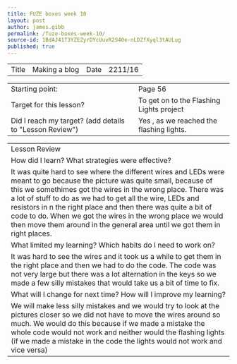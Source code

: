 ```yaml
---
title: FUZE boxes week 10
layout: post
author: james.gibb
permalink: /fuze-boxes-week-10/
source-id: 1BdAJ41T3YZEZyrDYcUuvR2S40e-nLDZfXyql3tAULug
published: true
---
```

<table>
  <tr>
    <td>Title</td>
    <td>Making a blog</td>
    <td>Date</td>
    <td>2211/16</td>
  </tr>
</table>


<table>
  <tr>
    <td>Starting point:</td>
    <td>Page 56</td>
  </tr>
  <tr>
    <td>Target for this lesson?</td>
    <td>To get on to the Flashing Lights project</td>
  </tr>
  <tr>
    <td>Did I reach my target? 
(add details to "Lesson Review")</td>
    <td> Yes , as we reached the flashing lights.</td>
  </tr>
</table>


<table>
  <tr>
    <td>Lesson Review</td>
  </tr>
  <tr>
    <td>How did I learn? What strategies were effective? </td>
  </tr>
  <tr>
    <td>It was quite hard to see where the different wires and LEDs were meant to go because the picture was quite small, because of this we somethimes got the wires in the wrong place. There was a lot of stuff to do as we had to get all the wire, LEDs and resistors in n the right place and then there was quite a bit of code to do. When we got the wires in the wrong place we would then move them around in the general area until we got them in right places.</td>
  </tr>
  <tr>
    <td>What limited my learning? Which habits do I need to work on? </td>
  </tr>
  <tr>
    <td>It was hard to see the wires and it took us a while to get them in the right place and then we had to do the code. The code was not very large but there was a lot alternation in the keys so we made a few silly mistakes that would take us a bit of time to fix.</td>
  </tr>
  <tr>
    <td>What will I change for next time? How will I improve my learning?</td>
  </tr>
  <tr>
    <td>We will make less silly mistakes and we would try to look at the pictures closer so we did not have to move the wires around so much. We would do this because if we made a mistake the whole code would not work and neither would the flashing lights (if we made a mistake in the code the lights would not work and vice versa)</td>
  </tr>
</table>


